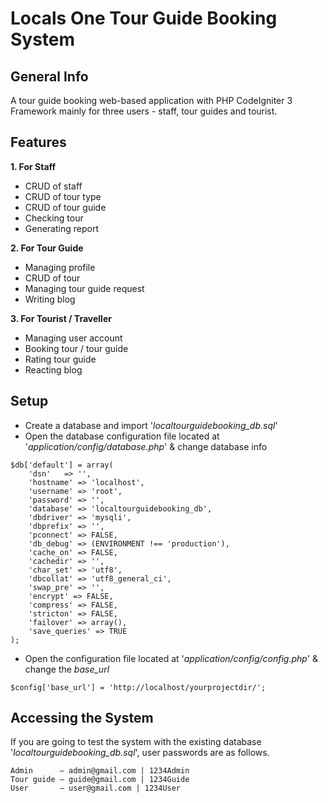 # Locals One Tour Guide Booking System

## General Info
A tour guide booking web-based application with PHP CodeIgniter 3 Framework mainly for three users - staff, tour guides and tourist.

## Features 
**1. For Staff**
- CRUD of staff
- CRUD of tour type
- CRUD of tour guide
- Checking tour
- Generating report

**2. For Tour Guide**
- Managing profile
- CRUD of tour
- Managing tour guide request
- Writing blog

**3. For Tourist / Traveller**
- Managing user account
- Booking tour / tour guide
- Rating tour guide
- Reacting blog

## Setup
- Create a database and import '_localtourguidebooking_db.sql_'
- Open the database configuration file located at '_application/config/database.php_' & change database info
```
$db['default'] = array(
	'dsn'	=> '',
	'hostname' => 'localhost',
	'username' => 'root',
	'password' => '',
	'database' => 'localtourguidebooking_db',
	'dbdriver' => 'mysqli',
	'dbprefix' => '',
	'pconnect' => FALSE,
	'db_debug' => (ENVIRONMENT !== 'production'),
	'cache_on' => FALSE,
	'cachedir' => '',
	'char_set' => 'utf8',
	'dbcollat' => 'utf8_general_ci',
	'swap_pre' => '',
	'encrypt' => FALSE,
	'compress' => FALSE,
	'stricton' => FALSE,
	'failover' => array(),
	'save_queries' => TRUE
);
```
- Open the configuration file located at '_application/config/config.php_' & change the _base_url_
```
$config['base_url'] = 'http://localhost/yourprojectdir/';
```

## Accessing the System
If you are going to test the system with the existing database '_localtourguidebooking_db.sql_', user passwords are as follows.
```
Admin      – admin@gmail.com | 1234Admin
Tour guide – guide@gmail.com | 1234Guide
User       – user@gmail.com | 1234User
```
